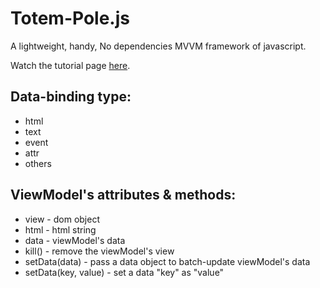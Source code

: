 Totem-Pole.js
=============

A lightweight, handy, No dependencies MVVM framework of javascript.

Watch the tutorial page [here](http://kevin-shu.github.com/totem-pole/).

Data-binding type:
------------------
* html
* text
* event
* attr
* others

ViewModel's attributes & methods:
---------------------------------
* view - dom object
* html - html string
* data - viewModel's data
* kill() - remove the viewModel's view
* setData(data) - pass a data object to batch-update viewModel's data
* setData(key, value) - set a data "key" as "value"
